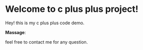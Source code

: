 Welcome to c plus plus project!
===================


Hey! this is my c plus plus code demo.


**Massage**:

feel free to contact me for any question.
